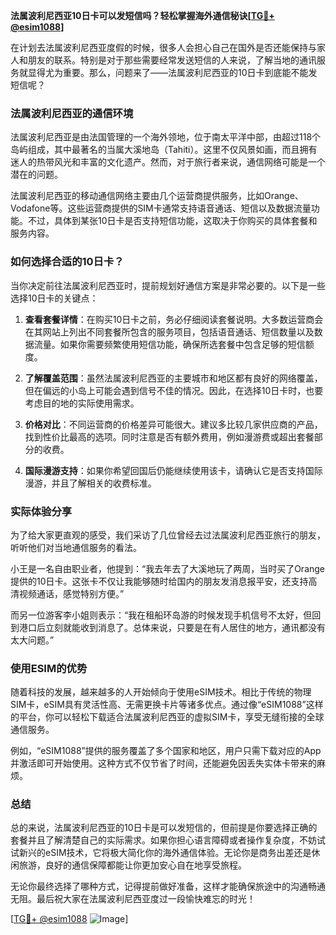 **法属波利尼西亚10日卡可以发短信吗？轻松掌握海外通信秘诀[[TG💪+ @esim1088](https://t.me/s/esim1088)]**

在计划去法属波利尼西亚度假的时候，很多人会担心自己在国外是否还能保持与家人和朋友的联系。特别是对于那些需要经常发送短信的人来说，了解当地的通讯服务就显得尤为重要。那么，问题来了——法属波利尼西亚的10日卡到底能不能发短信呢？

### 法属波利尼西亚的通信环境

法属波利尼西亚是由法国管理的一个海外领地，位于南太平洋中部，由超过118个岛屿组成，其中最著名的当属大溪地岛（Tahiti）。这里不仅风景如画，而且拥有迷人的热带风光和丰富的文化遗产。然而，对于旅行者来说，通信网络可能是一个潜在的问题。

法属波利尼西亚的移动通信网络主要由几个运营商提供服务，比如Orange、Vodafone等。这些运营商提供的SIM卡通常支持语音通话、短信以及数据流量功能。不过，具体到某张10日卡是否支持短信功能，这取决于你购买的具体套餐和服务内容。

### 如何选择合适的10日卡？

当你决定前往法属波利尼西亚时，提前规划好通信方案是非常必要的。以下是一些选择10日卡的关键点：

1. **查看套餐详情**：在购买10日卡之前，务必仔细阅读套餐说明。大多数运营商会在其网站上列出不同套餐所包含的服务项目，包括语音通话、短信数量以及数据流量。如果你需要频繁使用短信功能，确保所选套餐中包含足够的短信额度。

2. **了解覆盖范围**：虽然法属波利尼西亚的主要城市和地区都有良好的网络覆盖，但在偏远的小岛上可能会遇到信号不佳的情况。因此，在选择10日卡时，也要考虑目的地的实际使用需求。

3. **价格对比**：不同运营商的价格差异可能很大。建议多比较几家供应商的产品，找到性价比最高的选项。同时注意是否有额外费用，例如漫游费或超出套餐部分的收费。

4. **国际漫游支持**：如果你希望回国后仍能继续使用该卡，请确认它是否支持国际漫游，并且了解相关的收费标准。

### 实际体验分享

为了给大家更直观的感受，我们采访了几位曾经去过法属波利尼西亚旅行的朋友，听听他们对当地通信服务的看法。

小王是一名自由职业者，他提到：“我去年去了大溪地玩了两周，当时买了Orange提供的10日卡。这张卡不仅让我能够随时给国内的朋友发消息报平安，还支持高清视频通话，感觉特别方便。”

而另一位游客李小姐则表示：“我在租船环岛游的时候发现手机信号不太好，但回到港口后立刻就能收到消息了。总体来说，只要是在有人居住的地方，通讯都没有太大问题。”

### 使用ESIM的优势

随着科技的发展，越来越多的人开始倾向于使用eSIM技术。相比于传统的物理SIM卡，eSIM具有灵活性高、无需更换卡片等诸多优点。通过像“eSIM1088”这样的平台，你可以轻松下载适合法属波利尼西亚的虚拟SIM卡，享受无缝衔接的全球通信服务。

例如，“eSIM1088”提供的服务覆盖了多个国家和地区，用户只需下载对应的App并激活即可开始使用。这种方式不仅节省了时间，还能避免因丢失实体卡带来的麻烦。

### 总结

总的来说，法属波利尼西亚的10日卡是可以发短信的，但前提是你要选择正确的套餐并且了解清楚自己的实际需求。如果你担心语言障碍或者操作复杂度，不妨试试新兴的eSIM技术，它将极大简化你的海外通信体验。无论你是商务出差还是休闲旅游，良好的通信保障都能让你更加安心自在地享受旅程。

无论你最终选择了哪种方式，记得提前做好准备，这样才能确保旅途中的沟通畅通无阻。最后祝大家在法属波利尼西亚度过一段愉快难忘的时光！

[[TG💪+ @esim1088](https://t.me/s/esim1088) ![Image](https://i.postimg.cc/4NQfJmqS/Snipaste-2025-05-13-00-14-12.png)]